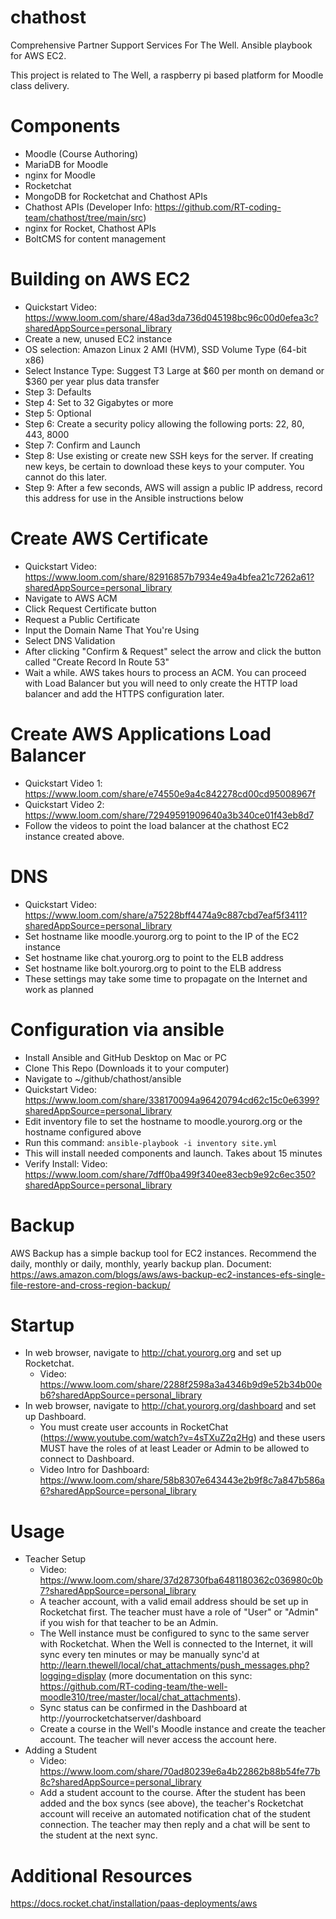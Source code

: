 # chathost
Comprehensive Partner Support Services For The Well.  Ansible playbook for AWS EC2.

This project is related to The Well, a raspberry pi based platform for Moodle class delivery.

# Components
* Moodle (Course Authoring)
* MariaDB for Moodle
* nginx for Moodle
* Rocketchat
* MongoDB for Rocketchat and Chathost APIs
* Chathost APIs (Developer Info: https://github.com/RT-coding-team/chathost/tree/main/src)
* nginx for Rocket, Chathost APIs
* BoltCMS for content management

# Building on AWS EC2
* Quickstart Video: https://www.loom.com/share/48ad3da736d045198bc96c00d0efea3c?sharedAppSource=personal_library
* Create a new, unused EC2 instance 
* OS selection: Amazon Linux 2 AMI (HVM), SSD Volume Type (64-bit x86) 
* Select Instance Type: Suggest T3 Large at $60 per month on demand or $360 per year plus data transfer
* Step 3: Defaults
* Step 4: Set to 32 Gigabytes or more
* Step 5: Optional
* Step 6: Create a security policy allowing the following ports: 22, 80, 443, 8000
* Step 7: Confirm and Launch
* Step 8: Use existing or create new SSH keys for the server. If creating new keys, be certain to download these keys to your computer.  You cannot do this later.
* Step 9: After a few seconds, AWS will assign a public IP address, record this address for use in the Ansible instructions below

# Create AWS Certificate
* Quickstart Video: https://www.loom.com/share/82916857b7934e49a4bfea21c7262a61?sharedAppSource=personal_library
* Navigate to AWS ACM
* Click Request Certificate button
* Request a Public Certificate
* Input the Domain Name That You're Using 
* Select DNS Validation
* After clicking "Confirm & Request" select the arrow and click the button called "Create Record In Route 53"
* Wait a while.  AWS takes hours to process an ACM.  You can proceed with Load Balancer but you will need to only create the HTTP load balancer and add the HTTPS configuration later.

# Create AWS Applications Load Balancer
* Quickstart Video 1: https://www.loom.com/share/e74550e9a4c842278cd00cd95008967f
* Quickstart Video 2: https://www.loom.com/share/72949591909640a3b340ce01f43eb8d7
* Follow the videos to point the load balancer at the chathost EC2 instance created above.

# DNS
* Quickstart Video: https://www.loom.com/share/a75228bff4474a9c887cbd7eaf5f3411?sharedAppSource=personal_library
* Set hostname like moodle.yourorg.org to point to the IP of the EC2 instance
* Set hostname like chat.yourorg.org to point to the ELB address
* Set hostname like bolt.yourorg.org to point to the ELB address
* These settings may take some time to propagate on the Internet and work as planned

# Configuration via ansible
* Install Ansible and GitHub Desktop on Mac or PC
* Clone This Repo (Downloads it to your computer)
* Navigate to ~/github/chathost/ansible 
* Quickstart Video: https://www.loom.com/share/338170094a96420794cd62c15c0e6399?sharedAppSource=personal_library
* Edit inventory file to set the hostname to moodle.yourorg.org or the hostname configured above
* Run this command: `ansible-playbook -i inventory site.yml`
* This will install needed components and launch.  Takes about 15 minutes
* Verify Install: Video: https://www.loom.com/share/7dff0ba499f340ee83ecb9e92c6ec350?sharedAppSource=personal_library

# Backup
AWS Backup has a simple backup tool for EC2 instances.  Recommend the daily, monthly or daily, monthly, yearly backup plan.  Document: https://aws.amazon.com/blogs/aws/aws-backup-ec2-instances-efs-single-file-restore-and-cross-region-backup/

# Startup
* In web browser, navigate to http://chat.yourorg.org and set up Rocketchat.
  * Video: https://www.loom.com/share/2288f2598a3a4346b9d9e52b34b00eb6?sharedAppSource=personal_library
* In web browser, navigate to http://chat.yourorg.org/dashboard and set up Dashboard.
  * You must create user accounts in RocketChat (https://www.youtube.com/watch?v=4sTXuZ2q2Hg) and these users MUST have the roles of at least Leader or Admin to be allowed to connect to Dashboard.
  * Video Intro for Dashboard: https://www.loom.com/share/58b8307e643443e2b9f8c7a847b586a6?sharedAppSource=personal_library

# Usage
* Teacher Setup
  * Video: https://www.loom.com/share/37d28730fba6481180362c036980c0b7?sharedAppSource=personal_library
  * A teacher account, with a valid email address should be set up in Rocketchat first.  The teacher must have a role of "User" or "Admin" if you wish for that teacher to be an Admin.
  * The Well instance must be configured to sync to the same server with Rocketchat.  When the Well is connected to the Internet, it will sync every ten minutes or may be manually sync'd at http://learn.thewell/local/chat_attachments/push_messages.php?logging=display (more documentation on this sync: https://github.com/RT-coding-team/the-well-moodle310/tree/master/local/chat_attachments).
  * Sync status can be confirmed in the Dashboard at http://yourrocketchatserver/dashboard
  * Create a course in the Well's Moodle instance and create the teacher account.  The teacher will never access the account here.
* Adding a Student
  * Video: https://www.loom.com/share/70ad80239e6a4b22862b88b54fe77b8c?sharedAppSource=personal_library
  * Add a student account to the course.  After the student has been added and the box syncs (see above), the teacher's Rocketchat account will receive an automated notification chat of the student connection.  The teacher may then reply and a chat will be sent to the student at the next sync.

# Additional Resources
https://docs.rocket.chat/installation/paas-deployments/aws
